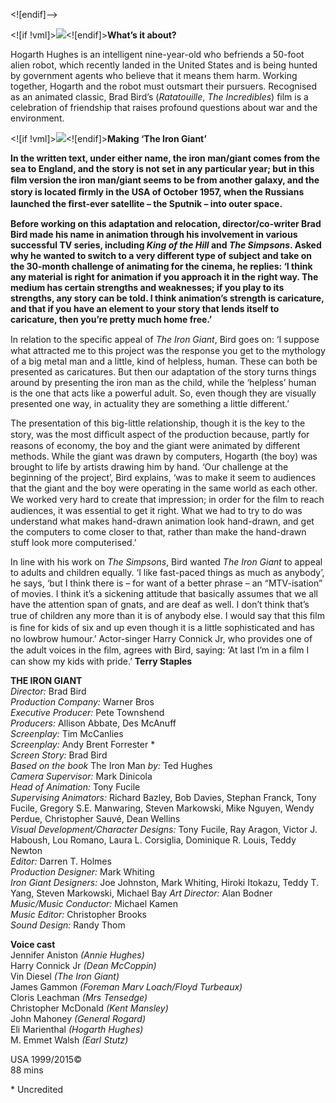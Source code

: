 

<![endif]-->

<![if !vml]>![](file:///C:/Users/LOCAL_~1/Temp/2/msohtmlclip1/01/clip_image001.jpg)<![endif]>**What’s it about?**

Hogarth Hughes is an intelligent nine-year-old who befriends a 50-foot alien robot, which recently landed in the United States and is being hunted by government agents who believe that it means them harm. Working together, Hogarth and the robot must outsmart their pursuers. Recognised as an animated classic, Brad Bird’s (_Ratatouille_, _The Incredibles_) film is a celebration of friendship that raises profound questions about war and the environment.

  

<![if !vml]>![](file:///C:/Users/LOCAL_~1/Temp/2/msohtmlclip1/01/clip_image002.jpg)<![endif]>**Making ‘The Iron Giant’**

**In the written text, under either name, the iron man/giant comes from the sea to England, and the story is not set in any particular year; but in this ﬁlm version the iron man/giant seems to be from another galaxy, and the story is located ﬁrmly in the USA of October 1957, when the Russians launched the ﬁrst-ever satellite – the Sputnik – into outer space.**

**Before working on this adaptation and relocation, director/co-writer Brad Bird made his name in animation through his involvement in various successful TV series, including _King of the Hill_ and _The Simpsons_. Asked why he wanted to switch to a very different type of subject and take on the 30-month challenge of animating for the cinema, he replies: ‘I think any material is right for animation if you approach it in the right way. The medium has certain strengths and weaknesses; if you play to its strengths, any story can be told. I think animation’s strength is caricature, and that if you have an element to your story that lends itself to caricature, then you’re pretty much home free.’**

In relation to the speciﬁc appeal of _The Iron Giant_, Bird goes on: ‘I suppose what attracted me to this project was the response you get to the mythology of a big metal man and a little, kind of helpless, human. These can both be presented as caricatures. But then our adaptation of the story turns things around by presenting the iron man as the child, while the ‘helpless’ human is the one that acts like a powerful adult. So, even though they are visually presented one way, in actuality they are something a little different.’

The presentation of this big-little relationship, though it is the key to the story, was the most difﬁcult aspect of the production because, partly for reasons of economy, the boy and the giant were animated by different methods. While the giant was drawn by computers, Hogarth (the boy) was brought to life by artists drawing him by hand. ‘Our challenge at the beginning of the project’, Bird explains, ‘was to make it seem to audiences that the giant and the boy were operating in the same world as each other. We worked very hard to create that impression; in order for the ﬁlm to reach audiences, it was essential to get it right. What we had to try to do was understand what makes hand-drawn animation look hand-drawn, and get the computers to come closer to that, rather than make the hand-drawn stuff look more computerised.’

In line with his work on _The Simpsons_, Bird wanted _The Iron Giant_ to appeal to adults and children equally. ‘I like fast-paced things as much as anybody’, he says, ‘but I think there is – for want of a better phrase – an “MTV-isation” of movies. I think it’s a sickening attitude that basically assumes that we all have the attention span of gnats, and are deaf as well. I don’t think that’s true of children any more than it is of anybody else. I would say that this ﬁlm is ﬁne for kids of six and up even though it is a little sophisticated and has no lowbrow humour.’ Actor-singer Harry Connick Jr, who provides one of the adult voices in the ﬁlm, agrees with Bird, saying: ‘At last I’m in a ﬁlm I can show my kids with pride.’
**Terry Staples**  

**THE IRON GIANT**  
_Director:_ Brad Bird  
_Production Company:_ Warner Bros  
_Executive Producer:_ Pete Townshend  
_Producers:_ Allison Abbate, Des McAnuff  
_Screenplay:_ Tim McCanlies  
_Screenplay:_ Andy Brent Forrester *  
_Screen Story:_ Brad Bird  
_Based on the book_ The Iron Man _by:_ Ted Hughes  
_Camera Supervisor:_ Mark Dinicola  
_Head of Animation:_ Tony Fucile  
_Supervising Animators:_ Richard Bazley, Bob Davies, Stephan Franck, Tony Fucile, Gregory S.E. Manwaring, Steven Markowski, Mike Nguyen, Wendy Perdue, Christopher Sauvé, Dean Wellins  
_Visual Development/Character Designs:_ Tony Fucile, Ray Aragon, Victor J. Haboush, Lou Romano, Laura L. Corsiglia, Dominique R. Louis, Teddy Newton  
_Editor:_ Darren T. Holmes  
_Production Designer:_ Mark Whiting  
_Iron Giant Designers:_ Joe Johnston, Mark Whiting, Hiroki Itokazu, Teddy T. Yang, Steven Markowski, Michael Bay _Art Director:_ Alan Bodner  
_Music/Music Conductor:_ Michael Kamen  
_Music Editor:_ Christopher Brooks  
_Sound Design:_ Randy Thom  

**Voice cast**  
Jennifer Aniston _(Annie Hughes)_  
Harry Connick Jr _(Dean McCoppin)_  
Vin Diesel _(The Iron Giant)_  
James Gammon _(Foreman Marv Loach/Floyd Turbeaux)_  
Cloris Leachman _(Mrs Tensedge)_  
Christopher McDonald _(Kent Mansley)_  
John Mahoney _(General Rogard)_  
Eli Marienthal _(Hogarth Hughes)_  
M. Emmet Walsh _(Earl Stutz)_

  
USA 1999/2015©  
88 mins  

\* Uncredited
<!--stackedit_data:
eyJoaXN0b3J5IjpbMTEyODIyMzY0M119
-->